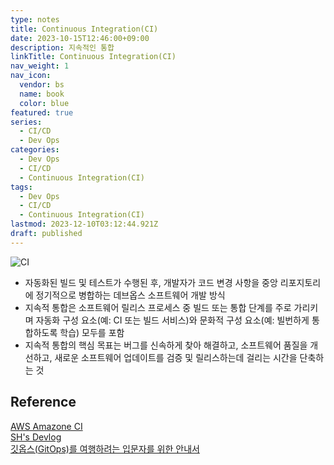 ```yaml
---
type: notes
title: Continuous Integration(CI)
date: 2023-10-15T12:46:00+09:00
description: 지속적인 통합
linkTitle: Continuous Integration(CI)
nav_weight: 1
nav_icon:
  vendor: bs
  name: book
  color: blue
featured: true
series:
  - CI/CD
  - Dev Ops
categories:
  - Dev Ops
  - CI/CD
  - Continuous Integration(CI)
tags:
  - Dev Ops
  - CI/CD
  - Continuous Integration(CI)
lastmod: 2023-12-10T03:12:44.921Z
draft: published
---
```


![CI](/dev-ops/ci.png?width=512px#center "https://www.pagerduty.com/resources/learn/what-is-continuous-integration/")

- 자동화된 빌드 및 테스트가 수행된 후, 개발자가 코드 변경 사항을 중앙 리포지토리에 정기적으로 병합하는 데브옵스 소프트웨어 개발 방식
- 지속적 통합은 소프트웨어 릴리스 프로세스 중 빌드 또는 통합 단계를 주로 가리키며 자동화 구성 요소(예: CI 또는 빌드 서비스)와 문화적 구성 요소(예: 빌번하게 통합하도록 학습) 모두를 포함
- 지속적 통합의 핵심 목표는 버그를 신속하게 찾아 해결하고, 소프트웨어 품질을 개선하고, 새로운 소프트웨어 업데이트를 검증 및 릴리스하는데 걸리는 시간을 단축하는 것

## Reference

[AWS Amazone CI](https://aws.amazon.com/ko/devops/continuous-integration/)  
[SH's Devlog](https://seosh817.tistory.com/104)  
[깃옵스(GitOps)를 여행하려는 입문자를 위한 안내서](https://yozm.wishket.com/magazine/detail/2010/)
